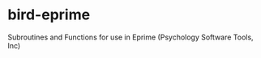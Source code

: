 bird-eprime
===========

Subroutines and Functions for use in Eprime (Psychology Software Tools, Inc)
